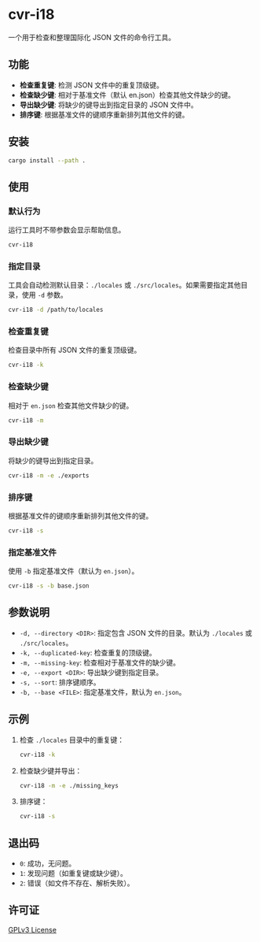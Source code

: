 # cvr-i18

一个用于检查和整理国际化 JSON 文件的命令行工具。

## 功能

- **检查重复键**: 检测 JSON 文件中的重复顶级键。
- **检查缺少键**: 相对于基准文件（默认 en.json）检查其他文件缺少的键。
- **导出缺少键**: 将缺少的键导出到指定目录的 JSON 文件中。
- **排序键**: 根据基准文件的键顺序重新排列其他文件的键。

## 安装

```bash
cargo install --path .
```

## 使用

### 默认行为

运行工具时不带参数会显示帮助信息。

```bash
cvr-i18
```

### 指定目录

工具会自动检测默认目录：`./locales` 或 `./src/locales`。如果需要指定其他目录，使用 `-d` 参数。

```bash
cvr-i18 -d /path/to/locales
```

### 检查重复键

检查目录中所有 JSON 文件的重复顶级键。

```bash
cvr-i18 -k
```

### 检查缺少键

相对于 `en.json` 检查其他文件缺少的键。

```bash
cvr-i18 -m
```

### 导出缺少键

将缺少的键导出到指定目录。

```bash
cvr-i18 -m -e ./exports
```

### 排序键

根据基准文件的键顺序重新排列其他文件的键。

```bash
cvr-i18 -s
```

### 指定基准文件

使用 `-b` 指定基准文件（默认为 `en.json`）。

```bash
cvr-i18 -s -b base.json
```

## 参数说明

- `-d, --directory <DIR>`: 指定包含 JSON 文件的目录。默认为 `./locales` 或 `./src/locales`。
- `-k, --duplicated-key`: 检查重复的顶级键。
- `-m, --missing-key`: 检查相对于基准文件的缺少键。
- `-e, --export <DIR>`: 导出缺少键到指定目录。
- `-s, --sort`: 排序键顺序。
- `-b, --base <FILE>`: 指定基准文件，默认为 `en.json`。

## 示例

1. 检查 `./locales` 目录中的重复键：

   ```bash
   cvr-i18 -k
   ```

2. 检查缺少键并导出：

   ```bash
   cvr-i18 -m -e ./missing_keys
   ```

3. 排序键：

   ```bash
   cvr-i18 -s
   ```

## 退出码

- `0`: 成功，无问题。
- `1`: 发现问题（如重复键或缺少键）。
- `2`: 错误（如文件不存在、解析失败）。

## 许可证

[GPLv3 License](LICENSE)
